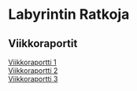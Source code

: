 # Labyrintin Ratkoja
## Viikkoraportit
[Viikkoraportti 1](dokumentaatio/viikkoraportti1.md)  
[Viikkoraportti 2](dokumentaatio/viikkoraportti2.md)  
[Viikkoraportti 3](dokumentaatio/viikkoraportti3.md)
